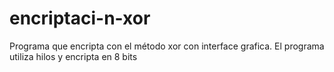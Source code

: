 # encriptaci-n-xor
Programa que encripta con el método xor con interface grafica.
El programa utiliza hilos y encripta en 8 bits
